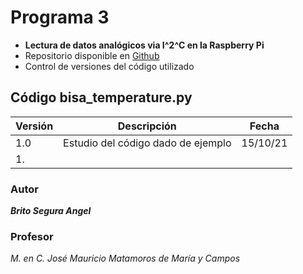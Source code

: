# Programa 3
* **Lectura de datos analógicos via I^2^C en la Raspberry Pi**
* Repositorio disponible en [Github]()
* Control de versiones del código utilizado

## Código bisa_temperature.py
| Versión | Descripción | Fecha |
| -- | -- | -- |
| 1.0 | Estudio del código dado de ejemplo | 15/10/21 |
| 1. |  |  |

### Autor 
***Brito Segura Angel***

### Profesor
*M. en C. José Mauricio Matamoros de María y Campos*
